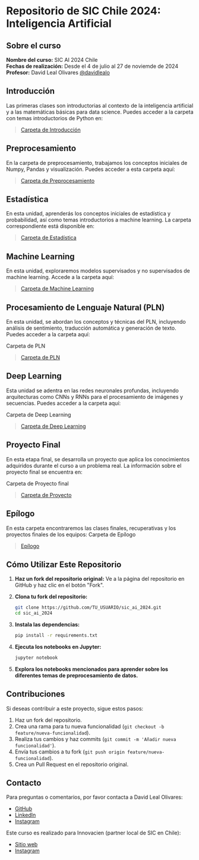 # Repositorio de SIC Chile 2024: Inteligencia Artificial

## Sobre el curso

**Nombre del curso:** SIC AI 2024 Chile  
**Fechas de realización:** Desde el 4 de julio al 27 de noviemde de 2024  
**Profesor:** David Leal Olivares [@davidlealo](https://github.com/davidlealo)  

## Introducción

Las primeras clases son introductorias al contexto de la inteligencia artificial y a las matemáticas básicas para data science. Puedes acceder a la carpeta con temas introductorios de Python en:

> [Carpeta de Introducción](./001_introduccion/)

## Preprocesamiento

En la carpeta de preprocesamiento, trabajamos los conceptos iniciales de Numpy, Pandas y visualización. Puedes acceder a esta carpeta aquí:

> [Carpeta de Preprocesamiento](./002_preprocesamiento/)

## Estadística

En esta unidad, aprenderás los conceptos iniciales de estadística y probabilidad, así como temas introductorios a machine learning. La carpeta correspondiente está disponible en:

> [Carpeta de Estadística](./003_estadistica/)

## Machine Learning

En esta unidad, exploraremos modelos supervisados y no supervisados de machine learning. Accede a la carpeta aquí:

> [Carpeta de Machine Learning](./004_machine_learning/)

## Procesamiento de Lenguaje Natural (PLN)
En esta unidad, se abordan los conceptos y técnicas del PLN, incluyendo análisis de sentimiento, traducción automática y generación de texto. Puedes acceder a la carpeta aquí:

Carpeta de PLN
> [Carpeta de PLN](./005_pln/)

## Deep Learning
Esta unidad se adentra en las redes neuronales profundas, incluyendo arquitecturas como CNNs y RNNs para el procesamiento de imágenes y secuencias. Puedes acceder a la carpeta aquí:

Carpeta de Deep Learning
> [Carpeta de Deep Learning](./006_deep_learning/)

## Proyecto Final
En esta etapa final, se desarrolla un proyecto que aplica los conocimientos adquiridos durante el curso a un problema real. La información sobre el proyecto final se encuentra en:

Carpeta de Proyecto final
> [Carpeta de Proyecto](./007_proyecto/)

## Epílogo
En esta carpeta encontraremos las clases finales, recuperativas y los proyectos finales de los equipos:
Carpeta de Epílogo
> [Epílogo](./008_epilogo/)


## Cómo Utilizar Este Repositorio

1. **Haz un fork del repositorio original:**
    Ve a la página del repositorio en GitHub y haz clic en el botón "Fork".

2. **Clona tu fork del repositorio:**
    ```bash
    git clone https://github.com/TU_USUARIO/sic_ai_2024.git
    cd sic_ai_2024
    ```

3. **Instala las dependencias:**
    ```bash
    pip install -r requirements.txt
    ```

4. **Ejecuta los notebooks en Jupyter:**
    ```bash
    jupyter notebook
    ```

5. **Explora los notebooks mencionados para aprender sobre los diferentes temas de preprocesamiento de datos.**

## Contribuciones

Si deseas contribuir a este proyecto, sigue estos pasos:

1. Haz un fork del repositorio.
2. Crea una rama para tu nueva funcionalidad (`git checkout -b feature/nueva-funcionalidad`).
3. Realiza tus cambios y haz commits (`git commit -m 'Añadir nueva funcionalidad'`).
4. Envía tus cambios a tu fork (`git push origin feature/nueva-funcionalidad`).
5. Crea un Pull Request en el repositorio original.

## Contacto

Para preguntas o comentarios, por favor contacta a David Leal Olivares:

- [GitHub](https://github.com/davidlealo)
- [LinkedIn](https://www.linkedin.com/in/davidlealo/)
- [Instagram](https://www.instagram.com/davidlealo/)

Este curso es realizado para Innovacien (partner local de SIC en Chile):

- [Sitio web](https://innovacien.org)
- [Instagram](https://www.instagram.com/innovacien/)
